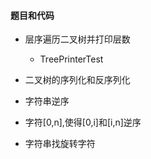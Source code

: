 #### 题目和代码

- 层序遍历二叉树并打印层数
   - TreePrinterTest
- 二叉树的序列化和反序列化

- 字符串逆序
- 字符[0,n],使得[0,i]和[i,n]逆序
- 字符串找旋转字符

